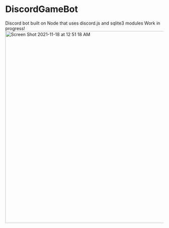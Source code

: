 # DiscordGameBot
Discord bot built on Node that uses discord.js and sqlite3 modules
Work in progress!
<img width="613" alt="Screen Shot 2021-11-18 at 12 51 18 AM" src="https://user-images.githubusercontent.com/73256760/142383346-ff6b3425-36dc-46f9-bde6-5f11803451bf.png">
